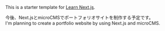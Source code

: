 This is a starter template for [Learn Next.js](https://nextjs.org/learn).

今後、Next.jsとmicroCMSでポートフォリオサイトを制作する予定です。  
I'm planning to create a portfolio website by using Next.js and microCMS.
